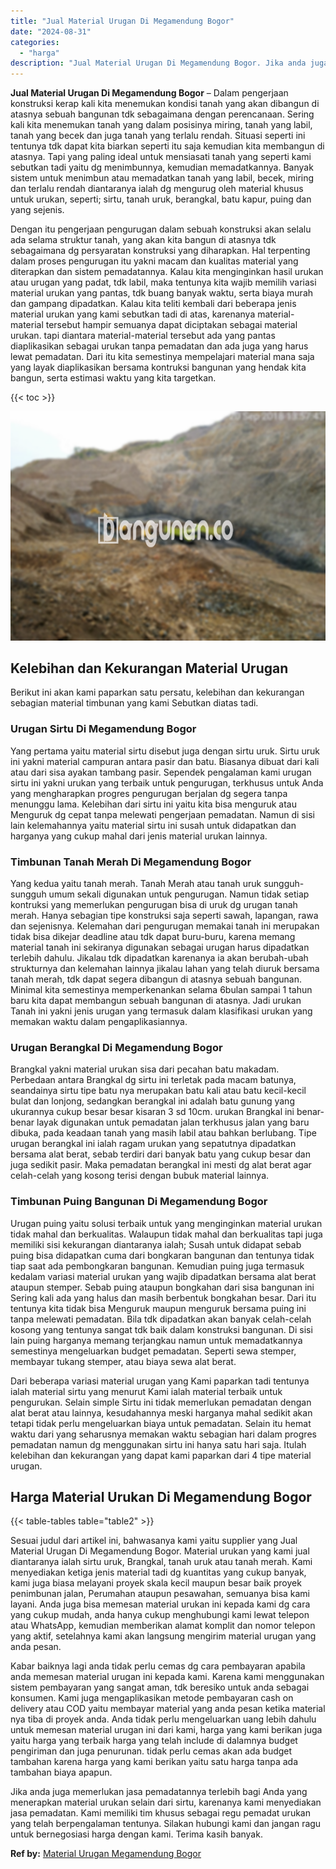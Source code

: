 ```yaml
---
title: "Jual Material Urugan Di Megamendung Bogor"
date: "2024-08-31"
categories: 
  - "harga"
description: "Jual Material Urugan Di Megamendung Bogor. Jika anda juga memerlukan jasa pemadatannya terlebih bagi Anda yang menerapkan material urukan selain dari sirtu,..."
---
```


**Jual Material Urugan Di Megamendung Bogor** – Dalam pengerjaan konstruksi kerap kali kita menemukan kondisi tanah yang akan dibangun di atasnya sebuah bangunan tdk sebagaimana dengan perencanaan. Sering kali kita menemukan tanah yang dalam posisinya miring, tanah yang labil, tanah yang becek dan juga tanah yang terlalu rendah. Situasi seperti ini tentunya tdk dapat kita biarkan seperti itu saja kemudian kita membangun di atasnya. Tapi yang paling ideal untuk mensiasati tanah yang seperti kami sebutkan tadi yaitu dg menimbunnya, kemudian memadatkannya. Banyak sistem untuk menimbun atau memadatkan tanah yang labil, becek, miring dan terlalu rendah diantaranya ialah dg mengurug oleh material khusus untuk urukan, seperti; sirtu, tanah uruk, berangkal, batu kapur, puing dan yang sejenis.

Dengan itu pengerjaan pengurugan dalam sebuah konstruksi akan selalu ada selama struktur tanah, yang akan kita bangun di atasnya tdk sebagaimana dg persyaratan konstruksi yang diharapkan. Hal terpenting dalam proses pengurugan itu yakni macam dan kualitas material yang diterapkan dan sistem pemadatannya. Kalau kita menginginkan hasil urukan atau urugan yang padat, tdk labil, maka tentunya kita wajib memilih variasi material urukan yang pantas, tdk buang banyak waktu, serta biaya murah dan gampang dipadatkan. Kalau kita teliti kembali dari beberapa jenis material urukan yang kami sebutkan tadi di atas, karenanya material-material tersebut hampir semuanya dapat diciptakan sebagai material urukan. tapi diantara material-material tersebut ada yang pantas diaplikasikan sebagai urukan tanpa pemadatan dan ada juga yang harus lewat pemadatan. Dari itu kita semestinya mempelajari material mana saja yang layak diaplikasikan bersama kontruksi bangunan yang hendak kita bangun, serta estimasi waktu yang kita targetkan.

{{< toc >}}

![Jual Material Urugan Di Megamendung Bogor](/images/jual-urugan-27.png)

## Kelebihan dan Kekurangan Material Urugan

Berikut ini akan kami paparkan satu persatu, kelebihan dan kekurangan sebagian material timbunan yang kami Sebutkan diatas tadi.

### Urugan Sirtu Di Megamendung Bogor

Yang pertama yaitu material sirtu disebut juga dengan sirtu uruk. Sirtu uruk ini yakni material campuran antara pasir dan batu. Biasanya dibuat dari kali atau dari sisa ayakan tambang pasir. Sependek pengalaman kami urugan sirtu ini yakni urukan yang terbaik untuk pengurugan, terkhusus untuk Anda yang mengharapkan progres pengurugan berjalan dg segera tanpa menunggu lama. Kelebihan dari sirtu ini yaitu kita bisa menguruk atau Menguruk dg cepat tanpa melewati pengerjaan pemadatan. Namun di sisi lain kelemahannya yaitu material sirtu ini susah untuk didapatkan dan harganya yang cukup mahal dari jenis material urukan lainnya.

### Timbunan Tanah Merah Di Megamendung Bogor

Yang kedua yaitu tanah merah. Tanah Merah atau tanah uruk sungguh-sungguh umum sekali digunakan untuk pengurugan. Namun tidak setiap kontruksi yang memerlukan pengurugan bisa di uruk dg urugan tanah merah. Hanya sebagian tipe konstruksi saja seperti sawah, lapangan, rawa dan sejenisnya. Kelemahan dari pengurugan memakai tanah ini merupakan tidak bisa dikejar deadline atau tdk dapat buru-buru, karena memang material tanah ini sekiranya digunakan sebagai urugan harus dipadatkan terlebih dahulu. Jikalau tdk dipadatkan karenanya ia akan berubah-ubah strukturnya dan kelemahan lainnya jikalau lahan yang telah diuruk bersama tanah merah, tdk dapat segera dibangun di atasnya sebuah bangunan. Minimal kita semestinya memperkenankan selama 6bulan sampai 1 tahun baru kita dapat membangun sebuah bangunan di atasnya. Jadi urukan Tanah ini yakni jenis urugan yang termasuk dalam klasifikasi urukan yang memakan waktu dalam pengaplikasiannya.

### Urugan Berangkal Di Megamendung Bogor

Brangkal yakni material urukan sisa dari pecahan batu makadam. Perbedaan antara Brangkal dg sirtu ini terletak pada macam batunya, seandainya sirtu tipe batu nya merupakan batu kali atau batu kecil-kecil bulat dan lonjong, sedangkan berangkal ini adalah batu gunung yang ukurannya cukup besar besar kisaran 3 sd 10cm. urukan Brangkal ini benar-benar layak digunakan untuk pemadatan jalan terkhusus jalan yang baru dibuka, pada keadaan tanah yang masih labil atau bahkan berlubang. Tipe urugan berangkal ini ialah ragam urukan yang sepatutnya dipadatkan bersama alat berat, sebab terdiri dari banyak batu yang cukup besar dan juga sedikit pasir. Maka pemadatan berangkal ini mesti dg alat berat agar celah-celah yang kosong terisi dengan bubuk material lainnya.

### Timbunan Puing Bangunan Di Megamendung Bogor

Urugan puing yaitu solusi terbaik untuk yang menginginkan material urukan tidak mahal dan berkualitas. Walaupun tidak mahal dan berkualitas tapi juga memiliki sisi kekurangan diantaranya ialah; Susah untuk didapat sebab puing bisa didapatkan cuma dari bongkaran bangunan dan tentunya tidak tiap saat ada pembongkaran bangunan. Kemudian puing juga termasuk kedalam variasi material urukan yang wajib dipadatkan bersama alat berat ataupun stemper. Sebab puing ataupun bongkahan dari sisa bangunan ini Sering kali ada yang halus dan masih berbentuk bongkahan besar. Dari itu tentunya kita tidak bisa Menguruk maupun menguruk bersama puing ini tanpa melewati pemadatan. Bila tdk dipadatkan akan banyak celah-celah kosong yang tentunya sangat tdk baik dalam konstruksi bangunan. Di sisi lain puing harganya memang terjangkau namun untuk memadatkannya semestinya mengeluarkan budget pemadatan. Seperti sewa stemper, membayar tukang stemper, atau biaya sewa alat berat.

Dari beberapa variasi material urugan yang Kami paparkan tadi tentunya ialah material sirtu yang menurut Kami ialah material terbaik untuk pengurukan. Selain simple Sirtu ini tidak memerlukan pemadatan dengan alat berat atau lainnya, kesudahannya meski harganya mahal sedikit akan tetapi tidak perlu mengeluarkan biaya untuk pemadatan. Selain itu hemat waktu dari yang seharusnya memakan waktu sebagian hari dalam progres pemadatan namun dg menggunakan sirtu ini hanya satu hari saja. Itulah kelebihan dan kekurangan yang dapat kami paparkan dari 4 tipe material urugan.

## Harga Material Urukan Di Megamendung Bogor

{{< table-tables table="table2" >}}

Sesuai judul dari artikel ini, bahwasanya kami yaitu supplier yang Jual Material Urugan Di Megamendung Bogor. Material urukan yang kami jual diantaranya ialah sirtu uruk, Brangkal, tanah uruk atau tanah merah. Kami menyediakan ketiga jenis material tadi dg kuantitas yang cukup banyak, kami juga biasa melayani proyek skala kecil maupun besar baik proyek penimbunan jalan, Perumahan ataupun pesawahan, semuanya bisa kami layani. Anda juga bisa memesan material urukan ini kepada kami dg cara yang cukup mudah, anda hanya cukup menghubungi kami lewat telepon atau WhatsApp, kemudian memberikan alamat komplit dan nomor telepon yang aktif, setelahnya kami akan langsung mengirim material urugan yang anda pesan.

Kabar baiknya lagi anda tidak perlu cemas dg cara pembayaran apabila anda memesan material urugan ini kepada kami. Karena kami menggunakan sistem pembayaran yang sangat aman, tdk beresiko untuk anda sebagai konsumen. Kami juga mengaplikasikan metode pembayaran cash on delivery atau COD yaitu membayar material yang anda pesan ketika material nya tiba di proyek anda. Anda tidak perlu mengeluarkan uang lebih dahulu untuk memesan material urugan ini dari kami, harga yang kami berikan juga yaitu harga yang terbaik harga yang telah include di dalamnya budget pengiriman dan juga penurunan. tidak perlu cemas akan ada budget tambahan karena harga yang kami berikan yaitu satu harga tanpa ada tambahan biaya apapun.

Jika anda juga memerlukan jasa pemadatannya terlebih bagi Anda yang menerapkan material urukan selain dari sirtu, karenanya kami menyediakan jasa pemadatan. Kami memiliki tim khusus sebagai regu pemadat urukan yang telah berpengalaman tentunya. Silakan hubungi kami dan jangan ragu untuk bernegosiasi harga dengan kami. Terima kasih banyak.

**Ref by:** [Material Urugan Megamendung Bogor](https://id.wikipedia.org/wiki/Material)
